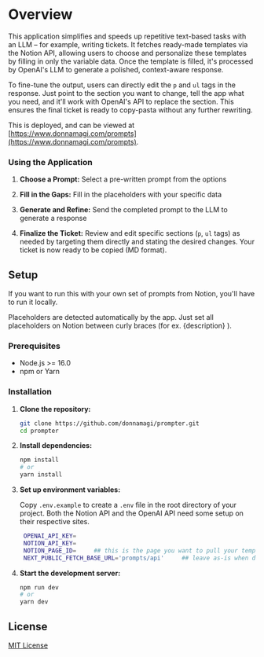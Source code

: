 # Overview

This application simplifies and speeds up repetitive text-based tasks with an LLM – for example, writing tickets. It fetches ready-made templates via the Notion API, allowing users to choose and personalize these templates by filling in only the variable data. Once the template is filled, it's processed by OpenAI's LLM to generate a polished, context-aware response.

To fine-tune the output, users can directly edit the `p` and `ul` tags in the response. Just point to the section you want to change, tell the app what you need, and it'll work with OpenAI's API to replace the section. This ensures the final ticket is ready to copy-pasta without any further rewriting.

This is deployed, and can be viewed at [https://www.donnamagi.com/prompts](https://www.donnamagi.com/prompts).

### Using the Application

1. **Choose a Prompt:** Select a pre-written prompt from the options

2. **Fill in the Gaps:** Fill in the placeholders with your specific data

3. **Generate and Refine:** Send the completed prompt to the LLM to generate a response

4. **Finalize the Ticket:** Review and edit specific sections (`p`, `ul` tags) as needed by targeting them directly and stating the desired changes. Your ticket is now ready to be copied (MD format).


## Setup

If you want to run this with your own set of prompts from Notion, you'll have to run it locally. 

Placeholders are detected automatically by the app. Just set all placeholders on Notion between curly braces (for ex. {description} ).

### Prerequisites

- Node.js >= 16.0 
- npm or Yarn

### Installation

1. **Clone the repository:**

   ```sh
   git clone https://github.com/donnamagi/prompter.git
   cd prompter
   ```

2. **Install dependencies:**

   ```sh
   npm install
   # or
   yarn install
   ```

3. **Set up environment variables:**

   Copy `.env.example` to create a `.env` file in the root directory of your project. Both the Notion API and the OpenAI API need some setup on their respective sites. 

   ```sh
    OPENAI_API_KEY=
    NOTION_API_KEY=
    NOTION_PAGE_ID=     ## this is the page you want to pull your templates from. A subpage == template
    NEXT_PUBLIC_FETCH_BASE_URL='prompts/api'     ## leave as-is when developing locally
   ```
  
4. **Start the development server:**

   ```sh
   npm run dev
   # or
   yarn dev
   ```

## License

[MIT License](https://choosealicense.com/licenses/mit/)
